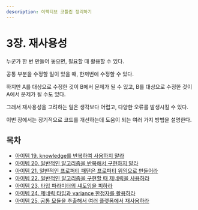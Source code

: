 ```yaml
---
description: 이펙티브 코틀린 정리하기
---
```


# 3장. 재사용성

누군가 한 번 만들어 놓으면, 필요할 때 활용할 수 있다.

공통 부분을 수정할 일이 있을 때, 한꺼번에 수정할 수 있다. 

하지만 A를 대상으로 수정한 것이 B에서 문제가 될 수 있고, B를 대상으로 수정한 것이 A에서 문제가 될 수도 있다.

그래서 재사용성을 고려하는 일은 생각보다 어렵고, 다양한 오류를 발생시킬 수 있다.

이번 장에서는 장기적으로 코드를 개선하는데 도움이 되는 여러 가지 방법을 설명한다.

## 목차

* [아이템 19. knowledge를 반복하여 사용하지 말라](./item19.md)
* [아이템 20. 일반적인 알고리즘을 반복해서 구현하지 말라](./item20.md)
* [아이템 21. 일반적인 프로퍼티 패턴은 프로퍼티 위임으로 만들어라](./item21.md)
* [아이템 22. 일반적인 알고리즘을 구현할 때 제네릭을 사용하라](./item22.md)
* [아이템 23. 타입 파라미터의 섀도잉을 피하라](./item23.md)
* [아이템 24. 제네릭 타입과 variance 한정자를 활용하라](./item24.md)
* [아이템 25. 공통 모듈을 추출해서 여러 플랫폼에서 재사용하라](./item25.md)
